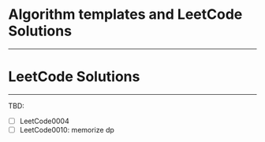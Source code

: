 # Algorithm templates and LeetCode Solutions
------



# LeetCode Solutions
------
TBD:
-[ ] LeetCode0004 
-[ ] LeetCode0010: memorize dp